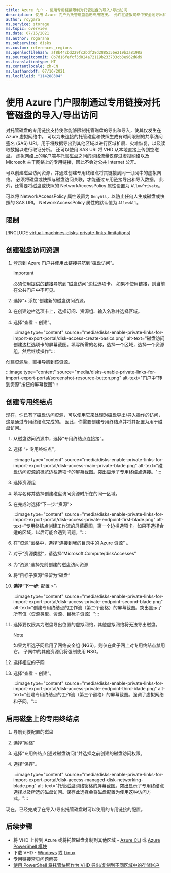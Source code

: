 ```yaml
---
title: Azure 门户 - 使用专用链接限制对托管磁盘的导入/导出访问
description: 使用 Azure 门户为托管磁盘启用专用链接。 允许在虚拟网络中安全地导出和导入磁盘。
author: roygara
ms.service: storage
ms.topic: overview
ms.date: 07/15/2021
ms.author: rogarana
ms.subservice: disks
ms.custom: references_regions
ms.openlocfilehash: af8b44cbd229fc2bdf28d2885356e219b3a8198a
ms.sourcegitcommit: 8b7d16fefcf3d024a72119b233733cb3e962d6d9
ms.translationtype: HT
ms.contentlocale: zh-CN
ms.lasthandoff: 07/16/2021
ms.locfileid: "114288304"
---
```

# <a name="use-the-azure-portal-to-restrict-importexport-access-for-managed-disks-with-private-links"></a>使用 Azure 门户限制通过专用链接对托管磁盘的导入/导出访问

对托管磁盘的专用链接支持使你能够限制托管磁盘的导出和导入，使其仅发生在 Azure 虚拟网络中。 可以为未连接的托管磁盘和快照生成有时间限制的共享访问签名 (SAS) URI，用于将数据导出到其他区域以进行区域扩展、灾难恢复，以及读取数据以进行取证分析。 还可以使用 SAS URI 将 VHD 从本地直接上传到空磁盘。 虚拟网络上的客户端与托管磁盘之间的网络流量仅穿过虚拟网络以及 Microsoft 主干网络上的专用链接，因此不会对公共 Internet 公开。

可以创建磁盘访问资源，并通过创建专用终结点将其链接到同一订阅中的虚拟网络。 必须将磁盘或快照与磁盘访问关联，才能通过专用链接导出和导入数据。 此外，还需要将磁盘或快照的 NetworkAccessPolicy 属性设置为 `AllowPrivate`。 

可以将 NetworkAccessPolicy 属性设置为 `DenyAll`，以防止任何人生成磁盘或快照的 SAS URI。 NetworkAccessPolicy 属性的默认值为 `AllowAll`。

## <a name="limitations"></a>限制

[!INCLUDE [virtual-machines-disks-private-links-limitations](../../includes/virtual-machines-disks-private-links-limitations.md)]


## <a name="create-a-disk-access-resource"></a>创建磁盘访问资源

1. 登录到 Azure 门户并使用[此链接](https://aka.ms/disksprivatelinks)导航到“磁盘访问”。

    > [!IMPORTANT]
    > 必须使用[提供的链接](https://aka.ms/disksprivatelinks)导航到“磁盘访问”边栏选项卡。 如果不使用链接，则当前在公共门户中不可见。

1. 选择“+ 添加”创建新的磁盘访问资源。
1. 在创建边栏选项卡上，选择订阅、资源组、输入名称并选择区域。
1. 选择“查看 + 创建”。

    :::image type="content" source="media/disks-enable-private-links-for-import-export-portal/disk-access-create-basics.png" alt-text="磁盘访问创建边栏选项卡的屏幕截图。填写所需的名称，选择一个区域，选择一个资源组，然后继续操作":::

创建资源后，直接导航到该资源。

:::image type="content" source="media/disks-enable-private-links-for-import-export-portal/screenshot-resource-button.png" alt-text="门户中“转到资源”按钮的屏幕截图":::

## <a name="create-a-private-endpoint"></a>创建专用终结点

现在，你已有了磁盘访问资源，可以使用它来处理对磁盘导出/导入操作的访问，这是通过专用终结点完成的。 因此，你需要创建专用终结点并将其配置为用于磁盘访问。

1. 从磁盘访问资源中，选择“专用终结点连接接”。
1. 选择 “+ 专用终结点”。

    :::image type="content" source="media/disks-enable-private-links-for-import-export-portal/disk-access-main-private-blade.png" alt-text="磁盘访问资源的概览边栏选项卡的屏幕截图。突出显示了专用终结点连接。":::

1. 选择资源组
1. 填写名称并选择创建磁盘访问资源时所在的同一区域。
1. 在完成时选择“下一步:“资源”>

    :::image type="content" source="media/disks-enable-private-links-for-import-export-portal/disk-access-private-endpoint-first-blade.png" alt-text="专用终结点创建工作流的屏幕截图，第一个边栏选项卡。如果不选择合适的区域，以后可能会遇到问题。":::

1. 在“资源”窗格中，选择“连接到我的目录中的 Azure 资源” 。
1. 对于“资源类型”，请选择“Microsoft.Compute/diskAccesses” 
1. 为“资源”选择先前创建的磁盘访问资源
1. 将“目标子资源”保留为“磁盘” 
1. **选择“下一步:** 配置 >”。

    :::image type="content" source="media/disks-enable-private-links-for-import-export-portal/disk-access-private-endpoint-second-blade.png" alt-text="创建专用终结点的工作流（第二个窗格）的屏幕截图。突出显示了所有值（资源类型、资源、目标子资源）":::

1. 选择要仅限其为磁盘导出位置的虚拟网络，其他虚拟网络将无法导出磁盘。

    > [!NOTE]
    > 如果为所选子网启用了网络安全组 (NGS)，则仅在此子网上对专用终结点禁用它。 子网中的其他资源仍将强制使用 NSG。

1. 选择相应的子网
1. 选择“查看 + 创建”。

    :::image type="content" source="media/disks-enable-private-links-for-import-export-portal/disk-access-private-endpoint-third-blade.png" alt-text="创建专用终结点的工作流（第三个窗格）的屏幕截图。强调了虚拟网络和子网。":::

## <a name="enable-private-endpoint-on-your-disk"></a>启用磁盘上的专用终结点

1. 导航到要配置的磁盘
1. 选择“网络”
1. 选择“专用终结点(通过磁盘访问)”并选择之前创建的磁盘访问权限。
1. 选择“保存”。

    :::image type="content" source="media/disks-enable-private-links-for-import-export-portal/disk-access-managed-disk-networking-blade.png" alt-text="托管磁盘网络窗格的屏幕截图。突出显示了专用终结点选择以及所选的磁盘访问。保存此选择会将磁盘配置为使用这种访问方式。":::

现在，已经完成了在导入/导出托管磁盘时可以使用的专用链接的配置。

## <a name="next-steps"></a>后续步骤

- 将 VHD 上传到 Azure 或将托管磁盘复制到其他区域 - [Azure CLI](linux/disks-upload-vhd-to-managed-disk-cli.md) 或 [Azure PowerShell 模块](windows/disks-upload-vhd-to-managed-disk-powershell.md)
- 下载 VHD - [Windows](windows/download-vhd.md) 或 [Linux](linux/download-vhd.md)
- [专用链接常见问题解答](/azure/virtual-machines/faq-for-disks#private-links-for-securely-exporting-and-importing-managed-disks)
- [使用 PowerShell 将托管快照作为 VHD 导出/复制到不同区域中的存储帐户](/previous-versions/azure/virtual-machines/scripts/virtual-machines-powershell-sample-copy-snapshot-to-storage-account)